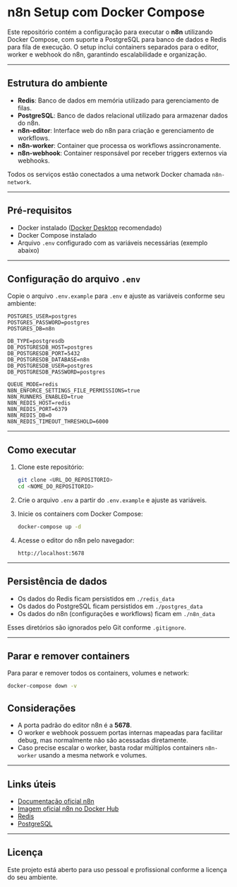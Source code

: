 # n8n Setup com Docker Compose

Este repositório contém a configuração para executar o **n8n** utilizando Docker Compose, com suporte a PostgreSQL para banco de dados e Redis para fila de execução. O setup inclui containers separados para o editor, worker e webhook do n8n, garantindo escalabilidade e organização.

---

## Estrutura do ambiente

- **Redis**: Banco de dados em memória utilizado para gerenciamento de filas.
- **PostgreSQL**: Banco de dados relacional utilizado para armazenar dados do n8n.
- **n8n-editor**: Interface web do n8n para criação e gerenciamento de workflows.
- **n8n-worker**: Container que processa os workflows assincronamente.
- **n8n-webhook**: Container responsável por receber triggers externos via webhooks.

Todos os serviços estão conectados a uma network Docker chamada `n8n-network`.

---

## Pré-requisitos

- Docker instalado ([Docker Desktop](https://www.docker.com/products/docker-desktop) recomendado)
- Docker Compose instalado
- Arquivo `.env` configurado com as variáveis necessárias (exemplo abaixo)

---

## Configuração do arquivo `.env`

Copie o arquivo `.env.example` para `.env` e ajuste as variáveis conforme seu ambiente:

```env
POSTGRES_USER=postgres
POSTGRES_PASSWORD=postgres
POSTGRES_DB=n8n

DB_TYPE=postgresdb
DB_POSTGRESDB_HOST=postgres
DB_POSTGRESDB_PORT=5432
DB_POSTGRESDB_DATABASE=n8n
DB_POSTGRESDB_USER=postgres
DB_POSTGRESDB_PASSWORD=postgres

QUEUE_MODE=redis
N8N_ENFORCE_SETTINGS_FILE_PERMISSIONS=true
N8N_RUNNERS_ENABLED=true
N8N_REDIS_HOST=redis
N8N_REDIS_PORT=6379
N8N_REDIS_DB=0
N8N_REDIS_TIMEOUT_THRESHOLD=6000
````

---

## Como executar

1. Clone este repositório:

   ```bash
   git clone <URL_DO_REPOSITORIO>
   cd <NOME_DO_REPOSITORIO>
   ```

2. Crie o arquivo `.env` a partir do `.env.example` e ajuste as variáveis.

3. Inicie os containers com Docker Compose:

   ```bash
   docker-compose up -d
   ```

4. Acesse o editor do n8n pelo navegador:

   ```
   http://localhost:5678
   ```

---

## Persistência de dados

* Os dados do Redis ficam persistidos em `./redis_data`
* Os dados do PostgreSQL ficam persistidos em `./postgres_data`
* Os dados do n8n (configurações e workflows) ficam em `./n8n_data`

Esses diretórios são ignorados pelo Git conforme `.gitignore`.

---

## Parar e remover containers

Para parar e remover todos os containers, volumes e network:

```bash
docker-compose down -v
```


## Considerações

* A porta padrão do editor n8n é a **5678**.
* O worker e webhook possuem portas internas mapeadas para facilitar debug, mas normalmente não são acessadas diretamente.
* Caso precise escalar o worker, basta rodar múltiplos containers `n8n-worker` usando a mesma network e volumes.

---

## Links úteis

* [Documentação oficial n8n](https://docs.n8n.io/)
* [Imagem oficial n8n no Docker Hub](https://hub.docker.com/r/n8nio/n8n)
* [Redis](https://redis.io/)
* [PostgreSQL](https://www.postgresql.org/)

---

## Licença

Este projeto está aberto para uso pessoal e profissional conforme a licença do seu ambiente.
